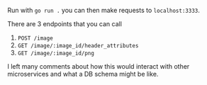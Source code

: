 Run with `go run .` you can then make requests to `localhost:3333`.

There are 3 endpoints that you can call
1. `POST /image`
2. `GET /image/:image_id/header_attributes`
3. `GET /image/:image_id/png`

I left many comments about how this would interact with other microservices and what a DB schema might be like.
